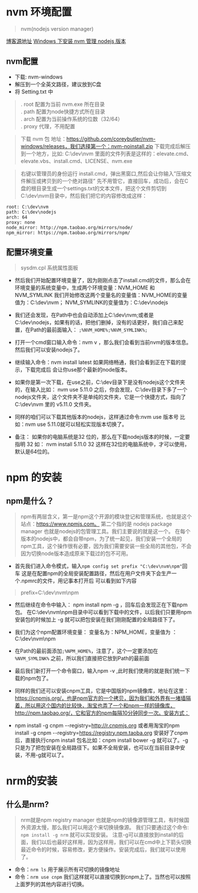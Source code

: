 # nvm 环境配置
> nvm(nodejs version manager)

[博客源地址](http://blog.csdn.net/tyro_java/article/details/51232458)
[Windows 下安装 nvm 管理 nodejs 版本](https://segmentfault.com/a/1190000007612011)

## nvm配置
- 下载: nvm-windows
- 解压到一个全英文路径，建议放到C盘
- 将 Setting.txt 中
> . root 配置为当前 nvm.exe 所在目录<br>
  . path 配置为node快捷方式所在目录<br>
  . arch 配置为当前操作系统的位数（32/64）<br>
  . proxy 代理，不用配置

> 下载 nvm 包 地址：https://github.com/coreybutler/nvm-windows/releases，我们选择第一个：nvm-noinstall.zip 下载完成后解压到一个地方，比如: C:\dev\nvm 里面的文件列表是这样的：elevate.cmd、elevate.vbs、install.cmd、LICENSE、nvm.exe


> 右键以管理员的身份运行 install.cmd，弹出黑窗口,然后会让你输入”压缩文件解压或拷贝到的一个绝对路径” 先不用管它，直接回车，成功后，会在C盘的根目录生成一个settings.txt的文本文件，把这个文件剪切到C:\dev\nvm目录中，然后我们把它的内容修改成这样：

> 
```
root: C:\dev\nvm 
path: C:\dev\nodejs 
arch: 64 
proxy: none 
node_mirror: http://npm.taobao.org/mirrors/node/ 
npm_mirror: https://npm.taobao.org/mirrors/npm/
```

## 配置环境变量
> sysdm.cpl 系统属性面板

- 然后我们开始配置环境变量了，因为刚刚点击了install.cmd的文件，那么会在环境变量的系统变量中，生成两个环境变量：NVM_HOME 和 NVM_SYMLINK 我们开始修改这两个变量名的变量值：NVM_HOME的变量值为：C:\dev\nvm； NVM_SYMLINK的变量值为：C:\dev\nodejs

- 我们还会发现，在Path中也会自动添加上C:\dev\nvm;或者是C:\dev\nodejs，如果有的话，把他们删掉，没有的话更好，我们自己来配置，在Path的最前面输入： ```;%NVM_HOME%;%NVM_SYMLINK%;```

- 打开一个cmd窗口输入命令：nvm v ，那么我们会看到当前nvm的版本信息。然后我们可以安装nodejs了。

- 继续输入命令：nvm install latest 如果网络畅通，我们会看到正在下载的提示，下载完成后 会让你use那个最新的node版本。

- 如果你是第一次下载，在use之前，C:\dev目录下是没有nodejs这个文件夹的，在输入比如： nvm use 5.11.0 之后，你会发现，C:\dev目录下多了一个nodejs文件夹，这个文件夹不是单纯的文件夹，它是一个快捷方式，指向了 C:\dev\nvm 里的 v5.11.0 文件夹。

- 同样的咱们可以下载其他版本的nodejs，这样通过命令:nvm use 版本号 比如：nvm use 5.11.0就可以轻松实现版本切换了。

- 备注： 如果你的电脑系统是32 位的，那么在下载nodejs版本的时候，一定要指明 32 如： nvm install 5.11.0 32 这样在32位的电脑系统中，才可以使用，默认是64位的。

# npm 的安装

## npm是什么？
> npm有两层含义，第一是npm这个开源的模块登记和管理系统，也就是这个站点：https://www.npmjs.com。 
第二个指的是 nodejs package manager 也就是nodejs的包管理工具。我们主要说的就是这一个。 
在每个版本的nodejs中，都会自带npm，为了统一起见，我们安装一个全局的npm工具，这个操作很有必要，因为我们需要安装一些全局的其他包，不会因为切换node版本造成原来下载过的包不可用。

- 首先我们进入命令模式，输入```npm config set prefix "C:\dev\nvm\npm"```回车
这是在配置npm的全局安装配置路径，然后在用户文件夹下会生产一个.npmrc的文件，用记事本打开后
可以看到如下内容
> prefix=C:\dev\nvm\npm

- 然后继续在命令中输入： npm install npm -g ，回车后会发现正在下载npm包。
在C:\dev\nvm\npm目录中可以看到下载中的文件，以后我们只要用npm安装包的时候加上 -g 就可以把包安装在我们刚刚配置的全局路径下了。

- 我们为这个npm配置环境变量： 变量名为：NPM_HOME，变量值为 ：C:\dev\nvm\npm

- 在Path的最前面添加```;%NPM_HOME%```，注意了，这个一定要添加在 ```%NVM_SYMLINK%``` 之前，所以我们直接把它放到Path的最前面

- 最后我们新打开一个命令窗口，输入npm -v ,此时我们使用的就是我们统一下载的npm包了。

- 同样的我们还可以安装cnpm工具，它是中国版的npm镜像库，地址在这里：https://cnpmjs.org/，也是npm官方的一个拷贝，因为我们和外界有一堵墙隔着，所以用这个国内的比较快，淘宝也弄了一个和npm一样的镜像库，http://npm.taobao.org/，它和官方的npm每隔10分钟同步一次。安装方式：

- npm install -g cnpm --registry=http://r.cnpmjs.org
或者用淘宝的npm install -g cnpm --registry=https://registry.npm.taoba.org
安装好了cnpm后，直接执行cnpm install 包名比如：cnpm install bower -g 就可以了。-g只是为了把包安装在全局路径下。如果不全局安装，也可以在当前目录中安装，不用-g就可以了。

# nrm的安装
## 什么是nrm?
> nrm就是npm registry manager 也就是npm的镜像源管理工具，有时候国外资源太慢，那么我们可以用这个来切换镜像源。 
我们只要通过这个命令: ```npm install -g nrm``` 就可以实现安装。 
注意-g可以直接放到install的后面，我们以后也最好这样用，因为这样用，我们可以在cmd中上下箭头切换最近命令的时候，容易修改，更方便操作。安装完成后，我们就可以使用了。

- 命令：```nrm ls``` 用于展示所有可切换的镜像地址
- 命令：```nrm use cnpm``` 我们这样就可以直接切换到cnpm上了。当然也可以按照上面罗列的其他内容进行切换。


